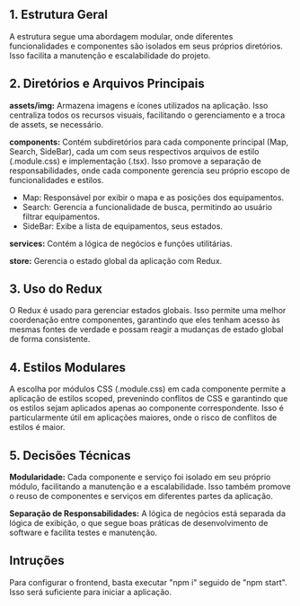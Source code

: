 ## 1. Estrutura Geral
A estrutura segue uma abordagem modular, onde diferentes funcionalidades e componentes são isolados em seus próprios diretórios. Isso facilita a manutenção e escalabilidade do projeto.

## 2. Diretórios e Arquivos Principais
**assets/img:** Armazena imagens e ícones utilizados na aplicação. Isso centraliza todos os recursos visuais, facilitando o gerenciamento e a troca de assets, se necessário.

**components:** Contém subdiretórios para cada componente principal (Map, Search, SideBar), cada um com seus respectivos arquivos de estilo (.module.css) e implementação (.tsx). Isso promove a separação de responsabilidades, onde cada componente gerencia seu próprio escopo de funcionalidades e estilos.

- Map: Responsável por exibir o mapa e as posições dos equipamentos.
- Search: Gerencia a funcionalidade de busca, permitindo ao usuário filtrar equipamentos.
- SideBar: Exibe a lista de equipamentos, seus estados.

**services:** Contém a lógica de negócios e funções utilitárias.

**store:** Gerencia o estado global da aplicação com Redux.

## 3. Uso do Redux
O Redux é usado para gerenciar estados globais. Isso permite uma melhor coordenação entre componentes, garantindo que eles tenham acesso às mesmas fontes de verdade e possam reagir a mudanças de estado global de forma consistente.

## 4. Estilos Modulares
A escolha por módulos CSS (.module.css) em cada componente permite a aplicação de estilos scoped, prevenindo conflitos de CSS e garantindo que os estilos sejam aplicados apenas ao componente correspondente. Isso é particularmente útil em aplicações maiores, onde o risco de conflitos de estilos é maior.

## 5. Decisões Técnicas
**Modularidade:** Cada componente e serviço foi isolado em seu próprio módulo, facilitando a manutenção e a escalabilidade. Isso também promove o reuso de componentes e serviços em diferentes partes da aplicação.

**Separação de Responsabilidades:** A lógica de negócios está separada da lógica de exibição, o que segue boas práticas de desenvolvimento de software e facilita testes e manutenção.

## Intruções
Para configurar o frontend, basta executar "npm i" seguido de "npm start". Isso será suficiente para iniciar a aplicação.